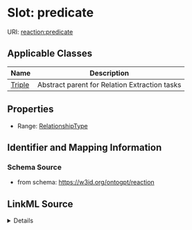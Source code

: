 # Slot: predicate

URI: [reaction:predicate](http://w3id.org/ontogpt/reaction/predicate)



<!-- no inheritance hierarchy -->




## Applicable Classes

| Name | Description |
| --- | --- |
[Triple](Triple.md) | Abstract parent for Relation Extraction tasks






## Properties

* Range: [RelationshipType](RelationshipType.md)







## Identifier and Mapping Information







### Schema Source


* from schema: https://w3id.org/ontogpt/reaction




## LinkML Source

<details>
```yaml
name: predicate
from_schema: https://w3id.org/ontogpt/reaction
rank: 1000
alias: predicate
owner: Triple
domain_of:
- Triple
range: RelationshipType

```
</details>